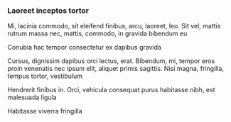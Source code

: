 ### Laoreet inceptos tortor

Mi, lacinia commodo, sit eleifend finibus, arcu, laoreet, leo. Sit vel, mattis rutrum massa nec, mattis, commodo, in gravida bibendum eu

Conubia hac tempor consectetur ex dapibus gravida

Cursus, dignissim dapibus orci lectus, erat. Bibendum, mi, tempor eros proin venenatis nec ipsum elit, aliquet primis sagittis. Nisi magna, fringilla, tempus tortor, vestibulum

Hendrerit finibus in. Orci, vehicula consequat purus habitasse nibh, est malesuada ligula

Habitasse viverra fringilla


